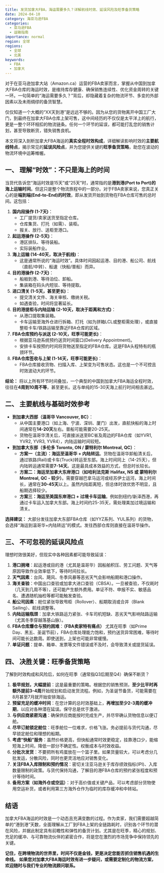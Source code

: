 ```yaml
---
title: 发货加拿大FBA，海运需要多久？详解航线时效、延误风险及旺季备货策略
date: 2024-04-10
category: 海亚马逊FBA
categories:
  - 亚马逊FBA
  - 运输指南
importance: normal
region: 全球
regions:
  - 全球
  - 北美
keywords:
  - FBA
  - 加拿大
---
```

对于在亚马逊加拿大站（Amazon.ca）运营的FBA卖家而言，掌握从中国到加拿大FBA仓库的海运时效，是维持库存健康、确保销售连续性、优化资金周转的关键一环。一句简单的“海运需要多久？”背后，却隐藏着复杂的物流环节、多变的外部因素以及未雨绸缪的备货智慧。

仅仅知道一个大概的“XX天到港”是远远不够的。因为从您的货物离开中国工厂大门，到最终在加拿大FBA仓库上架可售，这中间经历的不仅仅是太平洋上的航行，更是一整个环环相扣的物流链条。任何一个环节的延误，都可能打乱您的销售计划，甚至导致断货，错失销售良机。

本文将深入剖析加拿大FBA海运的**真实全程时效构成**，详细解读影响时效的**主要航线特点**，揭示常见的**延误风险点**，并为您提供关键的**旺季备货策略**，助您在波动的物流环境中运筹帷幄。

## 一、 理解“时效”：不只是海上的时间

当货代告诉您“海运时效是15天”或“25天”时，通常指的是**港到港(Port to Port)的海上运输时间**。但这只是整个物流旅程中的一部分。对于FBA卖家来说，您真正关心的是**端到端(End-to-End)的时效**，即从发货开始到货物在FBA仓库可售的总时间。这包括：

1.  **国内段操作 (1-7天)**：
    *   工厂提货/卖家送货至指定仓库。
    *   仓库集货、打托（如需）、装柜。
    *   报关、放行、送柜至港口。
2.  **起运港操作 (2-5天)**：
    *   港区排队、等待装船。
    *   实际装船作业。
3.  **海上运输 (14-40天，取决于航线)**：
    *   这是通常所说的“海运时效”。具体时间因起运港、目的港、船公司、航线（直航/中转）、船速（快船/普船）而异。
4.  **目的港操作 (2-7天)**：
    *   船舶到港、等待泊位、卸船。
    *   集装箱在码头内短驳、等待提取。
5.  **进口清关 (1-5天，甚至更长)**：
    *   提交清关文件、海关审核、缴纳关税。
    *   如遇查验，时间将显著延长。
6.  **目的港提柜与内陆运输 (2-10天，取决于距离和方式)**：
    *   从港口提取集装箱。
    *   卡车运输至海外仓进行拆箱、打托（如为拼箱LCL或整柜需处理），或直接整柜卡车/铁路运输至靠近FBA仓库的区域。
7.  **FBA仓库预约与派送 (2-10天，旺季可能更长)**：
    *   根据亚马逊系统预约送货时间窗口(Delivery Appointment)。
    *   安排卡车按预约时间将货物送至指定的FBA仓库。这是FBA头程特有的瓶颈环节。
8.  **FBA仓库签收与上架 (1-14天，旺季可能更长)**：
    *   FBA仓库接收货物、扫描入库、上架变为可售状态。这也是一个不可控且时效波动大的环节。

**结论：** 将以上所有环节时间叠加，一个典型的中国到加拿大FBA海运全程时效，往往在**4周到10周不等**，甚至更长。这与单纯的15-30天海上航行时间相去甚远。

## 二、 主要航线与基础时效参考

*   **到加拿大西部（温哥华 Vancouver, BC）**：
    *   从中国主要港口（如上海、宁波、深圳、厦门）出发，直航快船的海上时间通常在**14-20天**左右。普船可能需要20-25天。
    *   货物在温哥华清关后，可直接派送至BC省及周边的FBA仓库（如YVR1, YVR2, YVR3, YVR4），内陆运输时间较短。
*   **到加拿大东部（多伦多 Toronto, ON / 蒙特利尔 Montreal, QC）**：
    *   **方案一（主流）：海运至温哥华 + 内陆转运**。货物在温哥华卸船清关后，通过铁路(Rail)或卡车(Truck)转运至东部。海上时间同上（14-25天），但内陆转运通常需要**7-14天**。这是最具成本效益的方式，但总时长较长。
    *   **方案二：海运至加拿大东岸港口（如哈利法克斯 Halifax, NS 或 蒙特利尔 Montreal, QC - 较少）**。需要穿越巴拿马运河或经苏伊士运河，海上时间长，通常在**30-45天**以上。虽然内陆距离短，但总体时效优势不明显，且船期选择较少。
    *   **方案三：海运至美国东岸港口 + 过境卡车运输**。例如到纽约/新泽西港，再通过卡车运入加拿大东部。海上时间约25-35天，需处理美加过境运输和清关。 

**选择建议：** 大部分发往加拿大东部FBA仓库（如YYZ系列、YUL系列）的货物，会选择“海运到温哥华+内陆转运”的模式。发往西部仓库则直接在温哥华操作。

## 三、 不可忽视的延误风险点

理想时效很美好，但现实中各种因素都可能导致延误：

1.  **港口拥堵**：起运港或目的港（尤其是温哥华）因船舶积压、劳工问题、天气等原因导致作业效率低下，等待时间拉长。
2.  **天气因素**：台风、飓风、冬季风暴等恶劣天气会影响船期和港口操作。
3.  **海关查验**：中国出口查验或加拿大进口查验（CBSA）。一旦被查验，不仅耗时（几天到几周不等），还可能产生额外费用。单证不符、申报不实、敏感品名、遭遇随机抽检等都可能触发查验。
4.  **船公司因素**：舱位紧张导致甩柜（Rollover）、船期取消或合并（Blank Sailing）、航线调整等。
5.  **内陆运输瓶颈**：加拿大铁路运力紧张、卡车司机短缺、恶劣天气影响陆路运输（尤其冬季穿越落基山脉）。
6.  **FBA仓库爆仓与预约困难**：**（FBA卖家特有痛点）** 尤其在旺季（如Prime Day、黑五、圣诞节前），FBA仓库处理能力饱和，预约送货异常困难，等待时间可能长达数周。即使送到，上架也可能非常缓慢。
7.  **单证问题**：提单、箱单、发票等文件错误或不及时，会导致清关或提货延误。

## 四、 决胜关键：旺季备货策略

了解到时效构成和风险后，如何在旺季（通常指Q3后期至Q4）确保不断货？

1.  **极早规划，大幅提前**：这是最重要的策略。根据您的销售预测，**至少比平时再额外提前3-4周**开始规划和启动发货流程。例如，为圣诞节备货，可能需要在8月甚至7月就开始安排海运。
2.  **预留充足的缓冲时间**：在您计算的总时效基础上，**再增加至少2-3周的缓冲期**，以应对各种潜在延误。保守总是优于激进。
3.  **与供应商紧密沟通**：确保供应商能按时完成生产，并尽早确认货物信息以便订舱。
4.  **尽早订舱锁定舱位**：旺季舱位一位难求，价格飞涨。务必提前与货代沟通，尽早锁定舱位和理想的船期。
5.  **考虑“快船”服务**：虽然价格更高，但快船通常时效更稳定，挂靠港口少，能缩短海上时间，降低一部分不确定性。权衡成本与时效收益。
6.  **分批次发货**：不要把所有鸡蛋放在一个篮子里。如果货量较大，可以考虑分几批发运，分散风险，同时也更灵活地应对销售变化。
7.  **关注FBA入库限制和预约情况**：密切关注亚马逊关于库存绩效指标(IPI)、入库数量限制的政策。与货代保持沟通，了解目的港FBA仓库的预约紧张程度和预计等待时间。
8.  **备用方案（如海外仓或空运）**：对于高价值或关键产品，可以考虑部分货物使用空运补货，或者利用第三方海外仓作为临时的库存缓冲和中转站。

## 结语

加拿大FBA海运的时效是一个动态且充满变数的过程。作为卖家，我们需要超越简单的“港到港”天数，全面理解从工厂到FBA上架的全链路耗时，识别各个环节的潜在风险，并据此制定具有前瞻性和弹性的备货计划。尤其是在旺季，精心的规划、充足的缓冲、与可靠物流伙伴的紧密合作，将是您在激烈的市场竞争中保持领先的关键。

**记住，在跨境物流的世界里，时间不仅是金钱，更是决定您能否抓住销售机遇的生命线。**
**如果您对加拿大FBA海运时效有进一步疑问，或需要定制化的物流方案，欢迎随时与我们专业的物流顾问联系。**


<!--

## 指南分类

请从下方选择一个或多个适合的分类：

- 对于单个分类，请在上方的"category"字段选择一个

- 对于多个分类，请在上方的"categories"数组中选择多个，例如：categories: [监管法规, 海关指南]

  

分类选项：

[ ] regulations（监管法规）

[ ] customs（海关指南）

[ ] shipping（运输指南）

[ ] packaging（包装指南）

[ ] fba（亚马逊FBA）

[ ] logistics（物流基础知识）

[ ] calculator（实用工具使用指南）

[ ] declaration（报关指南）

[ ] tax（税务指南）

[ ] insurance（保险指南）

[ ] tracking（物流跟踪）

[ ] returns（退货处理）

[ ] international（国际物流）

[ ] express（快递服务）

[ ] commercial（商业件运输）

[ ] biggoods（超大件运输）

[ ] warehouse（海外仓）

  

## 重要性级别

请从下方选择一个适合的级别，并在上方的"importance"字段中设置：

[ ] normal（普通）

[ ] important（重要）

[ ] critical（关键）

  

## 地区选项

请从下方选择一个或多个适合的地区：

- 对于单个地区，请在上方的"region"字段选择一个

- 对于多个地区，请在上方的"regions"数组中选择多个，例如：regions: [全球, 北美]

  

地区选项：

[ ] 全球

[ ] 北美

[ ] 南美

[ ] 欧洲

[ ] 亚洲

[ ] 大洋洲

[ ] 非洲

[ ] 中东

  

## 关键字选项

请从下方选择一个或多个适合的关键字，添加到上方的keywords数组中：

例如：keywords: [普货, FBA, 美国]

  

【货物类型】

[ ] 普货

[ ] 化妆品

[ ] 液体

[ ] 粉末

[ ] 电子烟

[ ] 纯电池

[ ] 内电

[ ] 标准件

[ ] 商业件

[ ] 大件服务

  

【服务类型】

[ ] 私人地址

[ ] FBA

[ ] 沃尔玛

[ ] 海外仓

[ ] 一件代发

[ ] 海外退件

  

【国家/地区】

[ ] 加拿大

[ ] 美国

[ ] 欧洲

[ ] 英国

[ ] 日本

[ ] 新加坡

[ ] 马来西亚

[ ] 泰国

[ ] 沙特

[ ] 阿联酋

[ ] 德国

[ ] 法国

  

【运输方式】

[ ] 国际快递

[ ] 海派

[ ] 空派

-->

  